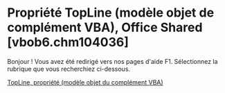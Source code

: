 
# Propriété TopLine (modèle objet de complément VBA), Office Shared [vbob6.chm104036]

Bonjour ! Vous avez été redirigé vers nos pages d'aide F1. Sélectionnez la rubrique que vous recherchiez ci-dessous.

[TopLine, propriété (modèle objet du complément VBA)](http://msdn.microsoft.com/library/828ffefe-b76f-c58b-0558-c4e2b3f4c2e2%28Office.15%29.aspx)
